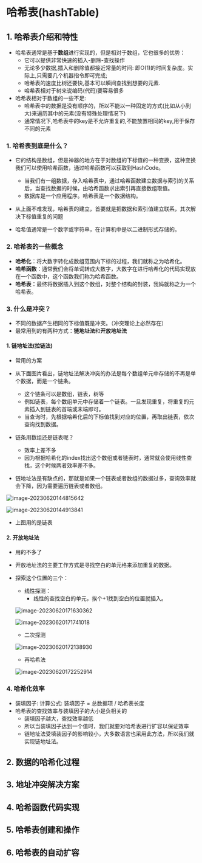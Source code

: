 # 哈希表(hashTable)

## 1. 哈希表介绍和特性

+ 哈希表通常是基于**数组**进行实现的，但是相对于数组，它也很多的优势：
  + 它可以提供非常快速的插入-删除-查找操作
  + 无论多少数据,插入和删除值都接近常量的时间: 即O(1)的时间复杂度。实际上,只需要几个机器指令即可完成;
  + 哈希表的速度比树还要快,基本可以瞬间查找到想要的元素.
  + 哈希表相对于树来说编码(代码)要容易很多
+ 哈希表相对于数组的一些不足:
  + 哈希表中的数据是没有顺序的，所以不能以一种固定的方式(比如从小到大)来遍历其中的元素(没有特殊处理情况下)
  + 通常情况下,哈希表中的key是不允许重复的,不能放置相同的key,用于保存不同的元素

### 1. 哈希表到底是什么？

+ 它的结构是数组，但是神器的地方在于对数组的下标值的一种变换，这种变换我们可以使用哈希函数，通过哈希函数可以获取到HashCode。
  + 当我们有一组数据，存入哈希表中，通过哈希函数建立数据与索引的关系后，当查找数据的时候，由哈希函数求出索引再直接数组取值。
  + 数据库是一个应用程序。哈希表是一个数据结构。
+ 从上面不难发现，哈希表的建立，首要就是把数据和索引值建立联系，其次解决下标值重复的问题

+ 哈希值通常是一个数字或字符串，在计算机中是以二进制形式存储的。

### 2. 哈希表的一些概念

+ **哈希化**：将大数字转化成数组范围内下标的过程，我们就称之为哈希化。
+ **哈希函数**：通常我们会将单词转成大数字，大数字在进行哈希化的代码实现放在一个函数中，这个函数我们称为哈希函数。
+ **哈希表**：最终将数据插入到这个数组，对整个结构的封装，我妈就称之为一个哈希表。

### 3. 什么是冲突？

+ 不同的数据产生相同的下标值既是冲突。（冲突理论上必然存在）
+ 最常用到的有两种方式：**链地址法**和**开放地址法**

#### 1. 链地址法(拉链法)

+ 常用的方案
+ 从下面图片看出，链地址法解决冲突的办法是每个数组单元中存储的不再是单个数据，而是一个链条。
  + 这个链条可以是数组，链表，树等
  + 例如链表，每个数组单元中存储着一个链表。一旦发现重复，将重复的元素插入到链表的首端或末端即可。
  + 当查询时，先根据哈希化后的下标值找到对应的位置，再取出链表，依次查询找到数据。
+ 链条用数组还是链表呢？
  + 效率上差不多
  + 因为根据哈希化的index找出这个数组或者链表时，通常就会使用线性查找，这个时候两者效率差不多。

+ 链地址法是有缺点的，那就是如果一个链表或者数组的数据过多，查询效率就会下降，因为需要遍历链表或者数组。

![image-20230620144815642](哈希表.assets/image-20230620144815642.png)

![image-20230620144913841](哈希表.assets/image-20230620144913841.png)

+ 上图用的是链表

#### 2. 开放地址法

+ 用的不多了

+ 开放地址法的主要工作方式是寻找空白的单元格来添加重复的数据。

+ 探索这个位置的三个：

  + 线性探测：
    + 线性的查找空白的单元，挨个+1找到空白的位置就插入。

  ![image-20230620171630362](哈希表.assets/image-20230620171630362.png)

  ![image-20230620171741018](哈希表.assets/image-20230620171741018.png)

  + 二次探测

  ![image-20230620172138930](哈希表.assets/image-20230620172138930.png)

  + 再哈希法

  ![image-20230620172252914](哈希表.assets/image-20230620172252914.png)

### 4. 哈希化效率

  + 装填因子: 计算公式: 装填因子 = 总数据项 / 哈希表长度
  + 哈希表的查找效率与装填因子的大小是负相关的
    + 装填因子越大，查找效率越低
    + 所以当装填因子达到一个值时，我们就要对哈希表进行扩容以保证效率
    + 链地址法受填装因子的影响较小，大多数语言也采用此方法，所以我们就实现链地址法。





## 2. 数据的哈希化过程



## 3. 地址冲突解决方案



## 4. 哈希函数代码实现



## 5. 哈希表创建和操作



## 6. 哈希表的自动扩容

 